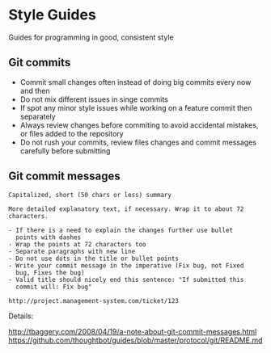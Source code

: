 Style Guides
============

Guides for programming in good, consistent style

Git commits
-------------------

- Commit small changes often instead of doing big commits every now
  and then
- Do not mix different issues in singe commits
- If spot any minor style issues while working on a feature commit
  then separately
- Always review changes before commiting to avoid accidental mistakes,
  or files added to the repository
- Do not rush your commits, review files changes and commit messages
  carefully before submitting

Git commit messages
-------------------

    Capitalized, short (50 chars or less) summary

    More detailed explanatory text, if necessary. Wrap it to about 72
    characters.

    - If there is a need to explain the changes further use bullet
      points with dashes
    - Wrap the points at 72 characters too
    - Separate paragraphs with new line
    - Do not use dots in the title or bullet points
    - Write your commit message in the imperative (Fix bug, not Fixed
      bug, Fixes the bug)
    - Valid title should nicely end this sentence: "If submitted this
      commit will: Fix bug"

    http://project.management-system.com/ticket/123

Details:

http://tbaggery.com/2008/04/19/a-note-about-git-commit-messages.html
https://github.com/thoughtbot/guides/blob/master/protocol/git/README.md



